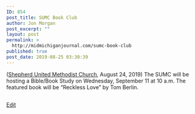 ```yaml
---
ID: 854
post_title: SUMC Book Club
author: Jon Morgan
post_excerpt: ""
layout: post
permalink: >
  http://midmichiganjournal.com/sumc-book-club
published: true
post_date: 2019-08-25 03:30:39
---
```

(<a href="https://www.facebook.com/shepherdmiumc/photos/a.343038439200182/1130523463785005/?type=3&amp;__xts__%5B0%5D=68.ARBEaJ2Y6N9iRSIEMOpIWmBudLPB9hDCYLTG7LU6hfPKhk_viV079_v5TkN1qMTQoe-Icxr5XgbJ7MxsUFRqdN_9AdqEIaETbs6RkBUpBumavNM9isSp1A3EC90evlOWpLxWLd0K_0yyrCpHP1jXNFIq6XkKtVrlykvrvI6poagkJTDIlIZiFGBT_aqSJgsjuFdkZ6pBMAYpTEFAX_ZjcSeqrnoqdOmls9HocMH1wwjXSq3P484EwdLjD7UY42MN6OTxQl4H7LXgxvMRcGO0VRdszQoL77RrBrmAN-dW9mV02dlzMfcaA83OaKiRxjrnG-oyyG270nCyWDE0u4TPSDzbFC6IRK5GPOHVC-n_xq3EAHwRmeks_pew&amp;__tn__=-R">Shepherd United Methodist Church</a>, August 24, 2019) The SUMC will be hosting a Bible/Book Study on Wednesday, September 11 at 10 a.m. The featured book will be “Reckless Love” by Tom Berlin.

##

<a href="https://docs.google.com/document/d/1ijflK69A8YAfL_Uhy6phQxDGnJN8nZF-IY_oVN3v_cc/edit?usp=sharing">Edit</a>